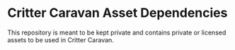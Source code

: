 # Critter Caravan Asset Dependencies

This repository is meant to be kept private and contains private or licensed assets to be used in Critter Caravan.
